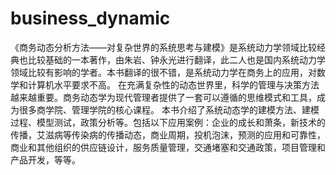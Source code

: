 # business_dynamic
《商务动态分析方法——对复杂世界的系统思考与建模》是系统动力学领域比较经典也比较基础的一本著作，由朱岩、钟永光进行翻译，此二人也是国内系统动力学领域比较有影响的学者。本书翻译的很不错，是系统动力学在商务上的应用，对数学和计算机水平要求不高。   在充满复杂性的动态世界里，科学的管理与决策方法越来越重要。商务动态学为现代管理者提供了一套可以遵循的思维模式和工具，成为很多商学院、管理学院的核心课程。  本书介绍了系统动态学的建模方法、建模过程、模型测试，政策分析等。包括以下应用案例：企业的成长和萧条，新技术的传播，艾滋病等传染病的传播动态，商业周期，投机泡沫，预测的应用和可靠性，商业和其他组织的供应链设计，服务质量管理，交通堵塞和交通政策，项目管理和产品开发，等等。
